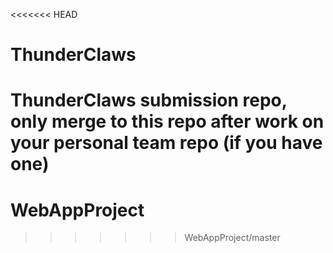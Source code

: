 <<<<<<< HEAD
# ThunderClaws
ThunderClaws submission repo, only merge to this repo after work on your personal team repo (if you have one)
=======
# WebAppProject
>>>>>>> WebAppProject/master
